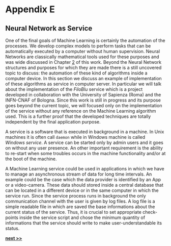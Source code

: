 # Appendix E
## Neural Network as Service


One of the final goals of Machine Learning is certainly the automation of the processes.
We develop complex models to perform tasks that can be automatically executed by a computer without human supervision.
Neural Networks are classically mathematical tools used for these purposes and was wide discussed in Chapter [2](../../Chapter2/README.md) of this work.
Beyond the Neural Network structures and purposes for which they are made there is a still uncovered topic to discuss: the automation of these kind of algorithms inside a computer device.
In this section we discuss an example of implementation of these algorithms as service in computer server.
In particular we will talk about the implementation of the *FiloBlu* service which is a project developed in collaboration with the University of Sapienza (Roma) and the INFN-CNAF of Bologna.
Since this work is still in progress and its purpose goes beyond the current topic, we will focused only on the implementation of the service without any reference on the Machine Learning algorithm used.
This is a further proof that the developed techniques are totally independent by the final application purpose.

A service is a software that is executed in background in a machine.
In Unix machines it is often call `daemon` while in Windows machine is called *Windows service*.
A service can be started only by admin users and it goes on without any user presence.
An other important requirement is the ability to re-start when some troubles occurs in the machine functionality and/or at the boot of the machine.

A Machine Learning service could be used in applications in which we have to manage an asynchronous stream of data for long time intervals.
An example could be the case which the data provider is identified by an App or a video-camera.
These data should stored inside a central database that can be located in a different device or in the same computer in which the service run.
Since the service process runs in background the only communication channel with the user is given by log files.
A log file is a simple readable file in which are saved the base informations about the current status of the service.
Thus, it is crucial to set appropriate check-points inside the service script and chose the minimum quantity of informations that the service should write to make user-understandable its status.

[**next >>**](./Service.md)